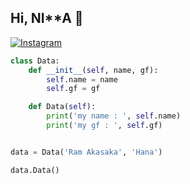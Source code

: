 ## Hi, NI**A 👋
[![Instagram](https://img.shields.io/badge/Instagram-purple?style=for-the-badge&logo=instagram)](https://instagram.com/username)
```python
class Data:
    def __init__(self, name, gf):
        self.name = name
        self.gf = gf

    def Data(self):
        print('my name : ', self.name)
        print('my gf : ', self.gf)


data = Data('Ram Akasaka', 'Hana')

data.Data()
```
